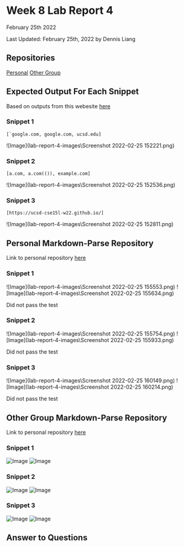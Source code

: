 # Week 8 Lab Report 4
February 25th 2022

Last Updated: February 25th, 2022 by Dennis Liang

## Repositories
[Personal](https://github.com/dennisliang01/markdown-parse)
[Other Group](https://github.com/codyprupp/markdown-parse)

## Expected Output For Each Snippet
Based on outputs from this webesite [here](https://spec.commonmark.org/dingus/)

### Snippet 1

```
[`google.com, google.com, ucsd.edu]
```
![Image](lab-report-4-images\Screenshot 2022-02-25 152221.png)

### Snippet 2

```
[a.com, a.com(()), example.com]
```
![Image](lab-report-4-images\Screenshot 2022-02-25 152536.png)

### Snippet 3

```
[https://ucsd-cse15l-w22.github.io/]
```
![Image](lab-report-4-images\Screenshot 2022-02-25 152811.png)


## Personal Markdown-Parse Repository
Link to personal repository [here](https://github.com/dennisliang01/markdown-parse)

### Snippet 1
![Image](lab-report-4-images\Screenshot 2022-02-25 155553.png)
![Image](lab-report-4-images\Screenshot 2022-02-25 155634.png)

Did not pass the test

### Snippet 2

![Image](lab-report-4-images\Screenshot 2022-02-25 155754.png)
![Image](lab-report-4-images\Screenshot 2022-02-25 155933.png)

Did not pass the test

### Snippet 3

![Image](lab-report-4-images\Screenshot 2022-02-25 160149.png)
![Image](lab-report-4-images\Screenshot 2022-02-25 160214.png)

Did not pass the test

## Other Group Markdown-Parse Repository
Link to personal repository [here](https://github.com/codyprupp/markdown-parse)

### Snippet 1

![Image]()
![Image]()

### Snippet 2

![Image]()
![Image]()

### Snippet 3

![Image]()
![Image]()

## Answer to Questions

